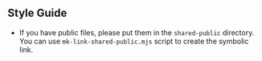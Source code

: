 ## Style Guide

- If you have public files, please put them in the `shared-public` directory. You can use `mk-link-shared-public.mjs` script to create the symbolic link.